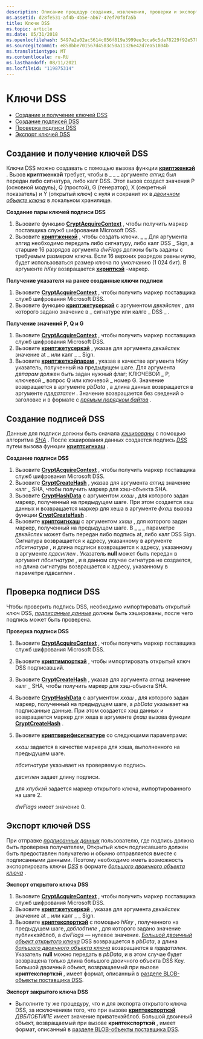 ```yaml
---
description: Описание процедур создания, извлечения, проверки и экспорта ключей и подписей DSS.
ms.assetid: d28fe531-af4b-4b5e-ab67-47ef70f8fa5b
title: Ключи DSS
ms.topic: article
ms.date: 05/31/2018
ms.openlocfilehash: 5497a2a02ac5614c056f819a3999ee3cca6c5da78229f92e57002ae6a9e401ea
ms.sourcegitcommit: e858bbe701567d4583c50a11326e42d7ea51804b
ms.translationtype: MT
ms.contentlocale: ru-RU
ms.lasthandoff: 08/11/2021
ms.locfileid: "119875314"
---
```

# <a name="dss-keys"></a>Ключи DSS

-   [Создание и получение ключей DSS](#generating-and-retrieving-dss-keys)
-   [Создание подписей DSS](#generating-dss-signatures)
-   [Проверка подписи DSS](#verifying-a-dss-signature)
-   [Экспорт ключей DSS](#exporting-dss-keys)

## <a name="generating-and-retrieving-dss-keys"></a>Создание и получение ключей DSS

Ключи DSS можно создавать с помощью вызова функции [**криптженкэй**](/windows/desktop/api/Wincrypt/nf-wincrypt-cryptgenkey) . Вызов **криптженкэй** требует, чтобы в \_ \_ \_ аргументе *алгид* был передан либо сигнатура, либо калг DSS. Этот вызов создаст значения P (основной модуль), Q (простой), G (генератор), X (секретный показатель) и Y (открытый ключ) с нуля и сохранит их в [*двоичном объекте ключа*](../secgloss/k-gly.md) в локальном хранилище.

**Создание пары ключей подписи DSS**

1.  Вызовите функцию [**CryptAcquireContext**](/windows/desktop/api/Wincrypt/nf-wincrypt-cryptacquirecontexta) , чтобы получить маркер поставщика служб шифрования Microsoft DSS.
2.  Вызовите [**криптженкэй**](/windows/desktop/api/Wincrypt/nf-wincrypt-cryptgenkey) , чтобы создать ключи. \_ \_ Для аргумента алгид необходимо передать либо сигнатуру, либо калг DSS \_ Sign, а старшие 16 разрядов аргумента *dwFlags* должны быть заданы с требуемым размером ключа.  Если 16 верхних разрядов равны нулю, будет использоваться размер ключа по умолчанию (1 024 бит). В аргументе *hKey* возвращается [**хкрипткэй**](hcryptkey.md) -маркер.

**Получение указателя на ранее созданные ключи подписи**

1.  Вызовите [**CryptAcquireContext**](/windows/desktop/api/Wincrypt/nf-wincrypt-cryptacquirecontexta) , чтобы получить маркер поставщика служб шифрования Microsoft DSS.
2.  Вызовите функцию [**криптжетусеркэй**](/windows/desktop/api/Wincrypt/nf-wincrypt-cryptgetuserkey) с аргументом *двкэйспек* , для которого задано значение в \_ сигнатуре или калге \_ DSS \_ .

**Получение значений P, Q и G**

1.  Вызовите [**CryptAcquireContext**](/windows/desktop/api/Wincrypt/nf-wincrypt-cryptacquirecontexta) , чтобы получить маркер поставщика служб шифрования Microsoft DSS.
2.  Вызовите [**криптжетусеркэй**](/windows/desktop/api/Wincrypt/nf-wincrypt-cryptgetuserkey) , указав для аргумента *двкэйспек* значение at \_ или калг \_ \_ Sign.
3.  Вызовите [**криптжеткэйпарам**](/windows/desktop/api/Wincrypt/nf-wincrypt-cryptgetkeyparam) , указав в качестве аргумента *hKey* указатель, полученный на предыдущем шаге. Для аргумента *двпарам* должен быть задан нужный флаг; КЛЮЧЕВОЙ \_ P, ключевой \_ вопрос Q или ключевой \_ номер G. Значение возвращается в аргументе *pbData* , а длина данных возвращается в аргументе *пдвдатален* . Значение возвращается без сведений о заголовке и в формате с [*прямым порядком байтов*](../secgloss/l-gly.md) .

## <a name="generating-dss-signatures"></a>Создание подписей DSS

Данные для подписи должны быть сначала [*хэшированы*](../secgloss/h-gly.md) с помощью алгоритма [*SHA*](../secgloss/s-gly.md) . После хэширования данных создается подпись [*DSS*](../secgloss/d-gly.md) путем вызова функции [**криптсигнхаш**](/windows/desktop/api/Wincrypt/nf-wincrypt-cryptsignhasha) .

**Создание подписи DSS**

1.  Вызовите [**CryptAcquireContext**](/windows/desktop/api/Wincrypt/nf-wincrypt-cryptacquirecontexta) , чтобы получить маркер поставщика служб шифрования Microsoft DSS.
2.  Вызовите [**CryptCreateHash**](/windows/desktop/api/Wincrypt/nf-wincrypt-cryptcreatehash) , указав для аргумента *алгид* значение калг \_ SHA, чтобы получить маркер для хэш-объекта SHA.
3.  Вызовите [**CryptHashData**](/windows/desktop/api/Wincrypt/nf-wincrypt-crypthashdata) с аргументом *ххаш* , для которого задан маркер, полученный на предыдущем шаге. При этом создается хэш данных и возвращается маркер для хеша в аргументе *фхаш* вызова функции [**CryptCreateHash**](/windows/desktop/api/Wincrypt/nf-wincrypt-cryptcreatehash) .
4.  Вызовите [**криптсигнхаш**](/windows/desktop/api/Wincrypt/nf-wincrypt-cryptsignhasha) с аргументом *ххаш* , для которого задан маркер, полученный на предыдущем шаге. В \_ \_ \_ параметре *двкэйспек* может быть передан либо подпись at, либо калг DSS Sign. Сигнатура возвращается к адресу, указанному в аргументе *пбсигнатуре* , и длина подписи возвращается к адресу, указанному в аргументе *пдвсиглен* . Указатель **null** может быть передан в аргумент *пбсигнатуре* , и в данном случае сигнатура не создается, но длина сигнатуры возвращается к адресу, указанному в параметре *пдвсиглен* .

## <a name="verifying-a-dss-signature"></a>Проверка подписи DSS

Чтобы проверить подпись DSS, необходимо импортировать открытый ключ DSS, [*подписанные данные*](../secgloss/s-gly.md) должны быть хэшированы, после чего подпись может быть проверена.

**Проверка подписи DSS**

1.  Вызовите [**CryptAcquireContext**](/windows/desktop/api/Wincrypt/nf-wincrypt-cryptacquirecontexta) , чтобы получить маркер поставщика служб шифрования Microsoft DSS.
2.  Вызовите [**криптимпорткэй**](/windows/desktop/api/Wincrypt/nf-wincrypt-cryptimportkey) , чтобы импортировать открытый ключ DSS подписавший.
3.  Вызовите [**CryptCreateHash**](/windows/desktop/api/Wincrypt/nf-wincrypt-cryptcreatehash) , указав для аргумента *алгид* значение калг \_ SHA, чтобы получить маркер для хэш-объекта SHA.
4.  Вызовите [**CryptHashData**](/windows/desktop/api/Wincrypt/nf-wincrypt-crypthashdata) с аргументом *ххаш* , для которого задан маркер, полученный на предыдущем шаге, а *pbData* указывает на подписанные данные. При этом создается хэш данных и возвращается маркер для хеша в аргументе *фхаш* вызова функции [**CryptCreateHash**](/windows/desktop/api/Wincrypt/nf-wincrypt-cryptcreatehash) .
5.  Вызовите [**криптверифисигнатуре**](/windows/desktop/api/Wincrypt/nf-wincrypt-cryptverifysignaturea) со следующими параметрами:

    *ххаш* задается в качестве маркера для хэша, выполненного на предыдущем шаге.

    *пбсигнатуре* указывает на проверяемую подпись.

    *двсиглен* задает длину подписи.

    для *хпубкэй* задается маркер открытого ключа, импортированного на шаге 2.

    *dwFlags* имеет значение 0.

## <a name="exporting-dss-keys"></a>Экспорт ключей DSS

При отправке [*подписанных данных*](../secgloss/s-gly.md) пользователю, где подпись должна быть проверена получателем, Открытый ключ подписавшего должен быть предоставлен получателю и обычно отправляется вместе с подписанными данными. Поэтому необходимо иметь возможность экспортировать ключи [*DSS*](../secgloss/d-gly.md) в формате [*большого двоичного объекта ключа*](../secgloss/k-gly.md) .

**Экспорт открытого ключа DSS**

1.  Вызовите [**CryptAcquireContext**](/windows/desktop/api/Wincrypt/nf-wincrypt-cryptacquirecontexta) , чтобы получить маркер поставщика служб шифрования Microsoft DSS.
2.  Вызовите [**криптжетусеркэй**](/windows/desktop/api/Wincrypt/nf-wincrypt-cryptgetuserkey) , указав для аргумента *двкэйспек* значение at \_ или калг \_ \_ Sign.
3.  Вызовите [**криптекспорткэй**](/windows/desktop/api/Wincrypt/nf-wincrypt-cryptexportkey) с помощью *hKey* , полученного на предыдущем шаге, *двблобтипе* , для которого задано значение публиккэйблоб, а *dwFlags* — нулевое значение. [*Большой двоичный объект открытого ключа*](../secgloss/p-gly.md) DSS возвращается в *pbData*, а длина [*большого двоичного объекта ключа*](../secgloss/k-gly.md) возвращается в *пдвдатален*. Указатель **null** можно передать в *pbData*, и в этом случае будет возвращена только длина большого двоичного объекта DSS Key. Большой двоичный объект, возвращаемый при вызове **криптекспорткэй** , имеет формат, описанный в [разделе BLOB-объекты поставщика DSS](dss-provider-key-blobs.md).

**Экспорт закрытого ключа DSS**

-   Выполните ту же процедуру, что и для экспорта открытого ключа DSS, за исключением того, что при вызове [**криптекспорткэй**](/windows/desktop/api/Wincrypt/nf-wincrypt-cryptexportkey) *ДВБЛОБТИПЕ* имеет значение приватекэйблоб. Большой двоичный объект, возвращаемый при вызове **криптекспорткэй** , имеет формат, описанный в [разделе BLOB-объекты поставщика DSS](dss-provider-key-blobs.md).

 

 
